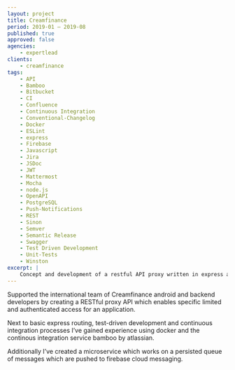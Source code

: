 ```yaml
---
layout: project
title: Creamfinance
period: 2019-01 – 2019-08
published: true
approved: false
agencies:
    - expertlead
clients:
    - creamfinance
tags:
    - API
    - Bamboo
    - Bitbucket
    - CI
    - Confluence
    - Continuous Integration
    - Conventional-Changelog
    - Docker
    - ESLint
    - express
    - Firebase
    - Javascript
    - Jira
    - JSDoc
    - JWT
    - Mattermost
    - Mocha
    - node.js
    - OpenAPI
    - PostgreSQL
    - Push-Notifications
    - REST
    - Sinon
    - Semver
    - Semantic Release
    - Swagger
    - Test Driven Development
    - Unit-Tests
    - Winston
excerpt: |
    Concept and development of a restful API proxy written in express and lots of middlewares to access and simplify internal API service.
---
```

Supported the international team of Creamfinance android and backend developers by creating a RESTful proxy API which enables specific limited and authenticated access for an application.

Next to basic express routing, test-driven development and continuous integration processes I’ve gained experience using docker and the continous integration service bamboo by atlassian.

Additionally I’ve created a microservice which works on a persisted queue of messages which are pushed to firebase cloud messaging.
